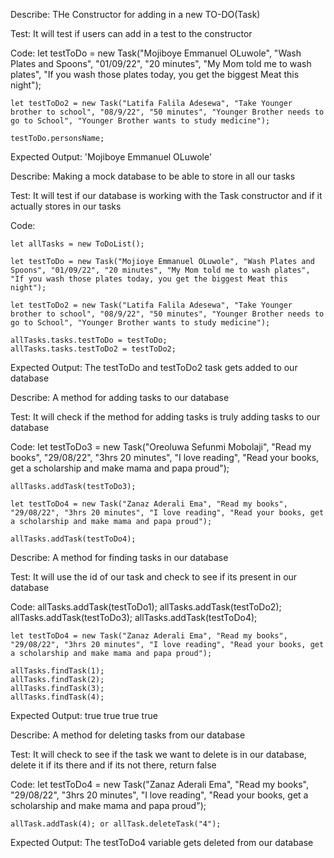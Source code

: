 <!-- All Test for the business Logic would be written below..... With TDD(Test Driven Development) we want to be able to break our project into pieces by doing its business logic first -->

<!-- One quick note is that for now they are no .html files so you might be wondering how and where I would be testing my business Logic functions: Don't worry we can use the Chrome Browser's console and you can also try out other places like the JSFIDDLE.net to test along with me.... Starting now -->


<!-- The first constructor is to determine all of our parameters are been saved with JavaScript objects-->


Describe: THe Constructor for adding in a new TO-DO(Task)

Test: It will test if users can add in a test to the constructor

Code: 
    let testToDo = new Task("Mojiboye Emmanuel OLuwole", "Wash Plates and Spoons", "01/09/22", "20 minutes", "My Mom told me to wash plates", "If you wash those plates today, you get the biggest Meat this night");

    let testToDo2 = new Task("Latifa Falila Adesewa", "Take Younger brother to school", "08/9/22", "50 minutes", "Younger Brother needs to go to School", "Younger Brother wants to study medicine");

    testToDo.personsName;

Expected Output: 'Mojiboye Emmanuel OLuwole'

<!-- Our test passed, moving on to the next -->

<!-- The second test to see if our database really stores our tasks -->

Describe: Making a mock database to be able to store in all our tasks

Test: It will test if our database is working with the Task constructor and if it actually stores in our tasks

Code:
<!-- Using a global variable for instantiating so this can be reused through out our entire code -->
<!-- Instantiating our ToDoList database -->
    let allTasks = new ToDoList();

    let testToDo = new Task("Mojioye Emmanuel OLuwole", "Wash Plates and Spoons", "01/09/22", "20 minutes", "My Mom told me to wash plates", "If you wash those plates today, you get the biggest Meat this night");

    let testToDo2 = new Task("Latifa Falila Adesewa", "Take Younger brother to school", "08/9/22", "50 minutes", "Younger Brother needs to go to School", "Younger Brother wants to study medicine");

<!-- After redefining our variables let us now add them manually -->
    allTasks.tasks.testToDo = testToDo;
    allTasks.tasks.testToDo2 = testToDo2;

Expected Output: The testToDo and testToDo2 task gets added to our database

<!-- To add in tasks we just use: "allTasks.tasks.testToDo = testToDo;", how about writing a method to make this easy-->


<!-- A method for adding tasks into our database and also using unique id's to identify these tasks -->

Describe: A method for adding tasks to our database

Test: It will  check if the method for adding tasks is truly adding tasks to our database


Code:
    let testToDo3 = new Task("Oreoluwa Sefunmi Mobolaji", "Read my books", "29/08/22", "3hrs 20 minutes", "I love reading", "Read your books, get a scholarship and make mama and papa proud");

    allTasks.addTask(testToDo3);

    let testToDo4 = new Task("Zanaz Aderali Ema", "Read my books", "29/08/22", "3hrs 20 minutes", "I love reading", "Read your books, get a scholarship and make mama and papa proud");

    allTasks.addTask(testToDo4);


<!-- Now our lovely method works fine, if you use allTasks; you see our curent id increased, as we see the id beside it we see the task and we can also access any detail of our choice by: 
allTasks.tasks[1]; or allTasks.tasks["1"];


 we can even add in more tasks and our ToDoList database will accomodate it -->


<!-- Next is a new method for finding contacts -->


Describe: A method for finding tasks in our database

Test: It will use the id of our task and check to see if its present in our database

Code: 
    allTasks.addTask(testToDo1);
    allTasks.addTask(testToDo2);
    allTasks.addTask(testToDo3);
    allTasks.addTask(testToDo4);

    let testToDo4 = new Task("Zanaz Aderali Ema", "Read my books", "29/08/22", "3hrs 20 minutes", "I love reading", "Read your books, get a scholarship and make mama and papa proud");

<!-- When we check now: we see that all of this are present in our database now -->
    allTasks.findTask(1);
    allTasks.findTask(2);
    allTasks.findTask(3);
    allTasks.findTask(4);

Expected Output: 
    true
    true
    true
    true

<!-- Quick note: there are two ways we can find tasksin our database now
1: allTasks.tasks[1]; or allTasks.tasks["1"];
2. allTasks.findTask(1); or allTasks.findTask("1");-->



<!-- The last method now for our database is a method for deleting Tasks -->

Describe: A method for deleting tasks from our database

Test: It will check to see if the task we want to delete is in our database, delete it if its there and if its not there, return false

Code: 
    let testToDo4 = new Task("Zanaz Aderali Ema", "Read my books", "29/08/22", "3hrs 20 minutes", "I love reading", "Read your books, get a scholarship and make mama and papa proud");

    allTask.addTask(4); or allTask.deleteTask("4");

<!-- When we check our database now by: allTasks.tasks;  the testToDo(4) gets deleted -->

Expected Output: The testToDo4 variable gets deleted from our database



<!-- Completely done with all the tests for my business logic -->